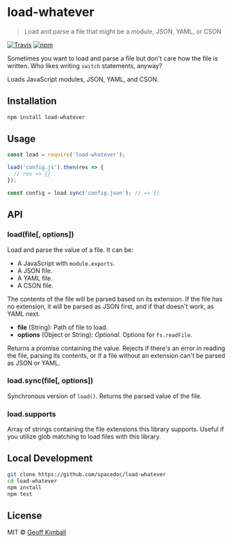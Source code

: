 # load-whatever

> Load and parse a file that might be a module, JSON, YAML, or CSON

[![Travis](https://img.shields.io/travis/spacedoc/load-whatever.svg?maxAge=2592000)](https://travis-ci.org/spacedoc/load-whatever) [![npm](https://img.shields.io/npm/v/load-whatever.svg?maxAge=2592000)](https://www.npmjs.com/package/load-whatever)

Sometimes you want to load and parse a file but don't care how the file is written. Who likes writing `switch` statements, anyway?

Loads JavaScript modules, JSON, YAML, and CSON.

## Installation

```bash
npm install load-whatever
```

## Usage

```js
const load = require('load-whatever');

load('config.js').then(res => {
  // res => {}
});

const config = load.sync('config.json'); // => {}
```

## API

### load(file[, options])

Load and parse the value of a file. It can be:

- A JavaScript with `module.exports`.
- A JSON file.
- A YAML file.
- A CSON file.

The contents of the file will be parsed based on its extension. If the file has no extension, it will be parsed as JSON first, and if that doesn't work, as YAML next.

- **file** (String): Path of file to load.
- **options** (Object or String): *Optional.* Options for `fs.readFile`.

Returns a promise containing the value. Rejects if there's an error in reading the file, parsing its contents, or if a file without an extension can't be parsed as JSON or YAML.

### load.sync(file[, options])

Synchronous version of `load()`. Returns the parsed value of the file.

### load.supports

Array of strings containing the file extensions this library supports. Useful if you utilize glob matching to load files with this library.

## Local Development

```bash
git clone https://github.com/spacedoc/load-whatever
cd load-whatever
npm install
npm test
```

## License

MIT &copy; [Geoff Kimball](http://geoffkimball.com)
